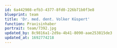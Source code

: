 ```yaml
---
id: 6a442908-efb3-4377-8fd0-226b71b0f3e8
blueprint: team
title: 'Dr. med. dent. Volker Küspert'
function: Praxisinhaber
portrait: team/7392.jpg
updated_by: 8c9816a1-2d9a-4b41-8090-aae253815de3
updated_at: 1692774218
---
```

